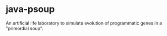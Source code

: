 # java-psoup
An artificial life laboratory to simulate evolution of programmatic genes in a "primordial soup".

